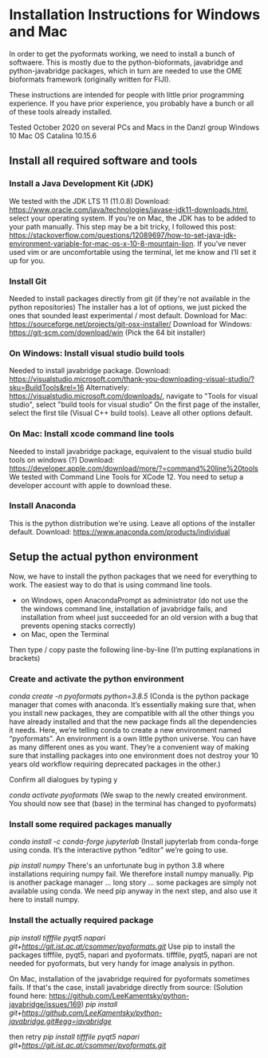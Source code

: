 # Installation Instructions for Windows and Mac

In order to get the pyoformats working, we need to install a bunch of softwaere. This is mostly due to the python-bioformats, javabridge and python-javabridge packages, which in turn are needed to use the OME bioformats framework (originally written for FIJI).

These instructions are intended for people with little prior programming experience. If you have prior experience, you probably have a bunch or all of these tools already installed.

Tested October 2020 on several PCs and Macs in the Danzl group
Windows 10
Mac OS Catalina 10.15.6

## Install all required software and tools

### Install a Java Development Kit (JDK)

We tested with the JDK LTS 11 (11.0.8)
Download: https://www.oracle.com/java/technologies/javase-jdk11-downloads.html, select your operating system.
If you’re on Mac, the JDK has to be added to your path manually. This step may be a bit tricky, I followed this post: https://stackoverflow.com/questions/12089697/how-to-set-java-jdk-environment-variable-for-mac-os-x-10-8-mountain-lion. If you’ve never used vim or are uncomfortable using the terminal, let me know and I’ll set it up for you.

### Install Git

Needed to install packages directly from git (if they're not available in the python repositories)
The installer has a lot of options, we just picked the ones that sounded least experimental / most default.
Download for Mac: https://sourceforge.net/projects/git-osx-installer/
Download for Windows: https://git-scm.com/download/win (Pick the 64 bit installer)

### On Windows: Install visual studio build tools

Needed to install javabridge package.
Download: https://visualstudio.microsoft.com/thank-you-downloading-visual-studio/?sku=BuildTools&rel=16
Alternatively: https://visualstudio.microsoft.com/downloads/, navigate to "Tools for visual studio", select "build tools for visual studio"
On the first page of the installer, select the first tile (Visual C++ build tools). Leave all other options default.

### On Mac: Install xcode command line tools

Needed to install javabridge package, equivalent to the visual studio build tools on windows (?)
Download: https://developer.apple.com/download/more/?=command%20line%20tools
We tested with Command Line Tools for XCode 12.
You need to setup a developer account with apple to download these.

### Install Anaconda

This is the python distribution we're using. Leave all options of the installer default.
Download: https://www.anaconda.com/products/individual

## Setup the actual python environment 

Now, we have to install the python packages that we need for everything to work. The easiest way to do that is using command line tools.
- on Windows, open AnacondaPrompt as administrator (do not use the the windows command line, installation of javabridge fails, and installation from wheel just succeeded for an old version with a bug that prevents opening stacks correctly)
- on Mac, open the Terminal

Then type / copy paste the following line-by-line (I’m putting explanations in brackets)

### Create and activate the python environment

_conda create -n pyoformats python=3.8.5_
(Conda is the python package manager that comes with anaconda. It’s essentially making sure that, when you install new packages, they are compatible with all the other things you have already installed and that the new package finds all the dependencies it needs.
Here, we’re telling conda to create a new environment named “pyoformats”. An environment is a own little python universe. You can have as many different ones as you want. They’re a convenient way of making sure that installing packages into one environment does not destroy your 10 years old workflow requiring deprecated packages in the other.)

Confirm all dialogues by typing y<enter>

_conda activate pyoformats_
(We swap to the newly created environment. You should now see that (base) in the terminal has changed to pyoformats)

### Install some required packages manually

_conda install -c conda-forge jupyterlab_
(Install jupyterlab from conda-forge using conda. It’s the interactive python “editor” we’re going to use.

_pip install numpy_
There's an unfortunate bug in python 3.8 where installations requiring numpy fail. We therefore install numpy manually.
Pip is another package manager … long story … some packages are simply not available using conda. We need pip anyway in the next step, and also  use it here to install numpy.

### Install the actually required package

_pip install tifffile pyqt5 napari git+https://git.ist.ac.at/csommer/pyoformats.git_
Use pip to install the packages tifffile, pyqt5, napari and pyoformats. tifffile, pyqt5, napari are not needed for pyoformats, but very handy for image analysis in python.

On Mac, installation of the javabridge required for pyoformats sometimes fails. If that's the case, install javabridge directly from source:
(Solution found here: https://github.com/LeeKamentsky/python-javabridge/issues/169)
_pip install git+https://github.com/LeeKamentsky/python-javabridge.git#egg=javabridge_

then retry 
_pip install tifffile pyqt5 napari git+https://git.ist.ac.at/csommer/pyoformats.git_